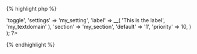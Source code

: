 
{% highlight php %}
<?php
Kirki::add_field( 'my_config', array(
	'type'        => 'toggle',
	'settings'    => 'my_setting',
	'label'       => __( 'This is the label', 'my_textdomain' ),
	'section'     => 'my_section',
	'default'     => '1',
	'priority'    => 10,
) );
?>
{% endhighlight %}
